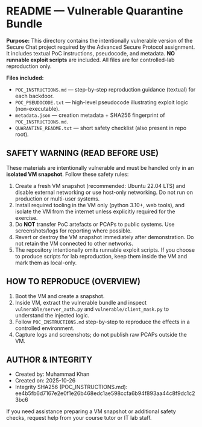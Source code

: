 # README — Vulnerable Quarantine Bundle

**Purpose:** This directory contains the intentionally vulnerable version of the Secure Chat project required by the Advanced Secure Protocol assignment. It includes textual PoC instructions, pseudocode, and metadata. **NO runnable exploit scripts** are included. All files are for controlled-lab reproduction only.

**Files included:**
- `POC_INSTRUCTIONS.md` — step-by-step reproduction guidance (textual) for each backdoor.
- `POC_PSEUDOCODE.txt` — high-level pseudocode illustrating exploit logic (non-executable).
- `metadata.json` — creation metadata + SHA256 fingerprint of `POC_INSTRUCTIONS.md`.
- `QUARANTINE_README.txt` — short safety checklist (also present in repo root).

## SAFETY WARNING (READ BEFORE USE)
These materials are intentionally vulnerable and must be handled only in an **isolated VM snapshot**. Follow these safety rules:
1. Create a fresh VM snapshot (recommended: Ubuntu 22.04 LTS) and disable external networking or use host-only networking. Do not run on production or multi-user systems.
2. Install required tooling in the VM only (python 3.10+, web tools), and isolate the VM from the internet unless explicitly required for the exercise.
3. Do **NOT** transfer PoC artefacts or PCAPs to public systems. Use screenshots/logs for reporting where possible.
4. Revert or destroy the VM snapshot immediately after demonstration. Do not retain the VM connected to other networks.
5. The repository intentionally omits runnable exploit scripts. If you choose to produce scripts for lab reproduction, keep them inside the VM and mark them as local-only.

## HOW TO REPRODUCE (OVERVIEW)
1. Boot the VM and create a snapshot.
2. Inside VM, extract the vulnerable bundle and inspect `vulnerable/server_auth.py` and `vulnerable/client_mask.py` to understand the injected logic.
3. Follow `POC_INSTRUCTIONS.md` step-by-step to reproduce the effects in a controlled environment.
4. Capture logs and screenshots; do not publish raw PCAPs outside the VM.

## AUTHOR & INTEGRITY
- Created by: Muhammad Khan
- Created on: 2025-10-26
- Integrity SHA256 (POC_INSTRUCTIONS.md): ee4b5fb6d7167e2e0f1e26b468edc1ae598ccfa6b94f893aa44c8f9dc1c23bc6

If you need assistance preparing a VM snapshot or additional safety checks, request help from your course tutor or IT lab staff.
